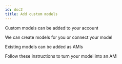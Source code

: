 ```yaml
---
id: doc2
title: Add custom models 
---
```


Custom models can be added to your account

We can create models for you or connect your model

Existing models can be added as AMIs

Follow these instructions to turn your model into an AMI 

